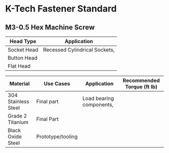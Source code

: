 # K-Tech Fastener Standard

## M3-0.5 Hex Machine Screw

| Head Type   | Application                    |
| ----------- | ------------------------------ |
| Socket Head | Recessed Cylindrical Sockets,  |
| Button Head |                                |
| Flat Head   |                                |

| Material            | Use Cases         | Application               | Recommended Torque (ft lb) |
| ------------------- | ----------------- | ------------------------- | -------------------------- |
| 304 Stainless Steel | Final part        | Load bearing components,  |                            |
| Grade 2 Titanium    | Final Part        |                           |                            |
| Black Oxide Steel   | Prototype/tooling |                           |                            |
